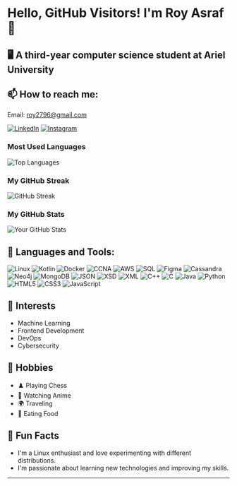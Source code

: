 # Hello, GitHub Visitors! I'm Roy Asraf 👋
## 🖥️ A third-year computer science student at Ariel University 

## 📫 How to reach me:
Email: [roy2796@gmail.com](mailto:roy2796@gmail.com)

[![LinkedIn](https://img.shields.io/badge/LinkedIn-blue?style=flat&logo=linkedin&logoColor=white)](https://www.linkedin.com/in/roy-asraf-89612622a)
[![Instagram](https://img.shields.io/badge/Instagram-E4405F?style=flat&logo=instagram&logoColor=white)](https://www.instagram.com/roy_asraf)

### Most Used Languages
![Top Languages](https://github-readme-stats.vercel.app/api/top-langs/?username=roy-asraf1&layout=compact&theme=dark&langs_count=10)

### My GitHub Streak
![GitHub Streak](https://github-readme-streak-stats.herokuapp.com/?user=roy-asraf1&theme=dark)

### My GitHub Stats
![Your GitHub Stats](https://github-readme-stats.vercel.app/api?username=roy-asraf1&show_icons=true&theme=dark&count_private=true&include_all_commits=true)

## 🚀 Languages and Tools:
![Linux](https://img.shields.io/badge/-Linux-FCC624?style=flat&logo=linux&logoColor=black)
![Kotlin](https://img.shields.io/badge/-Kotlin-7F52FF?style=flat&logo=kotlin&logoColor=white)
![Docker](https://img.shields.io/badge/-Docker-2496ED?style=flat&logo=docker&logoColor=white)
![CCNA](https://img.shields.io/badge/-CCNA-0052CC?style=flat&logo=cisco&logoColor=white)
![AWS](https://img.shields.io/badge/-AWS-232F3E?style=flat&logo=amazon-aws&logoColor=white)
![SQL](https://img.shields.io/badge/-SQL-4479A1?style=flat&logo=mysql&logoColor=white)
![Figma](https://img.shields.io/badge/-Figma-F24E1E?style=flat&logo=figma&logoColor=white)
![Cassandra](https://img.shields.io/badge/-Cassandra-1287B1?style=flat&logo=apache-cassandra&logoColor=white)
![Neo4j](https://img.shields.io/badge/-Neo4j-008CC1?style=flat&logo=neo4j&logoColor=white)
![MongoDB](https://img.shields.io/badge/-MongoDB-47A248?style=flat&logo=mongodb&logoColor=white)
![JSON](https://img.shields.io/badge/-JSON-000000?style=flat&logo=json&logoColor=white)
![XSD](https://img.shields.io/badge/-XSD-439FE0?style=flat)
![XML](https://img.shields.io/badge/-XML-F05032?style=flat&logo=xml&logoColor=white)
![C++](https://img.shields.io/badge/-C++-00599C?style=flat&logo=cplusplus&logoColor=white)
![C](https://img.shields.io/badge/-C-A8B9CC?style=flat&logo=c&logoColor=black)
![Java](https://img.shields.io/badge/-Java-007396?style=flat&logo=java&logoColor=white)
![Python](https://img.shields.io/badge/-Python-3776AB?style=flat&logo=python&logoColor=white)
![HTML5](https://img.shields.io/badge/-HTML5-E34F26?style=flat&logo=html5&logoColor=white)
![CSS3](https://img.shields.io/badge/-CSS3-1572B6?style=flat&logo=css3&logoColor=white)
![JavaScript](https://img.shields.io/badge/-JavaScript-F7DF1E?style=flat&logo=javascript&logoColor=black)


## 🌱 Interests
- Machine Learning
- Frontend Development
- DevOps
- Cybersecurity

## 🎯 Hobbies
- ♟️ Playing Chess
- 🎥 Watching Anime
- 🌍 Traveling
- 🍕 Eating Food

## 🎉 Fun Facts
- I'm a Linux enthusiast and love experimenting with different distributions.
- I'm passionate about learning new technologies and improving my skills.

---

